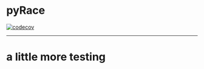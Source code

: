 # pyRace

[![codecov](https://codecov.io/gh/rustymotors/pyrace/graph/badge.svg?token=2hm4U5hhBd)](https://codecov.io/gh/rustymotors/pyrace)

---

# a little more testing
